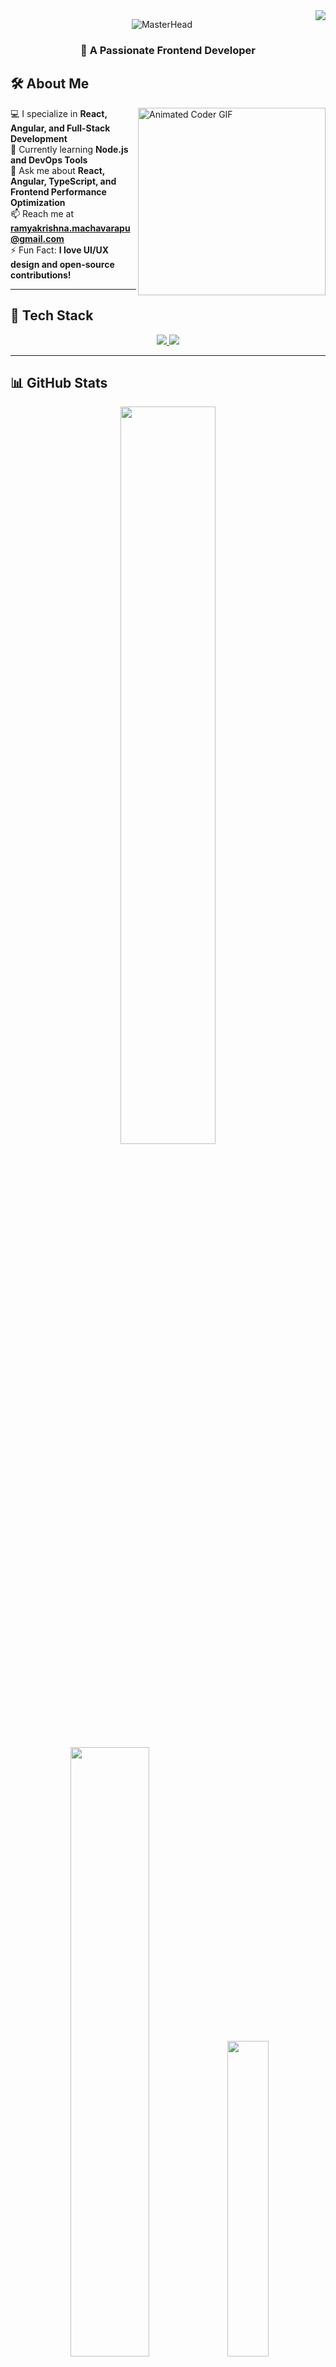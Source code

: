 <img align="right" src="https://visitor-badge.laobi.icu/badge?page_id=ramyamachavarapu.ramyamachavarapu" />

<p align="center">
  <img src="https://blogger.googleusercontent.com/img/a/AVvXsEgKmfrWHo2IL1lhXgtZnKwrLA3ldjP97UwP7qtkLlaH89WPGDxqSj2fiuZGcT238yeu_v_PpC8Q7ZsfQPAN0EBTg1hmXQXmPd81F7LEtq6GwkIHy1OO5QKePwsZRNQCox_I9BZTeJE5EItA6Wd0KXX4rHHs5aafHV0fwWnlsCtr0j75Pei0fVqG8D6MNevO=w640-h154" alt="MasterHead">
</p>


<h3 align="center"> 🚀 A Passionate Frontend Developer </h3>

## 🛠 About Me
<img align="right" src="https://media2.dev.to/dynamic/image/width=800%2Cheight=%2Cfit=scale-down%2Cgravity=auto%2Cformat=auto/https%3A%2F%2Fmedia1.tenor.com%2Fimages%2F0c34272909ee2a4db5606a014082312b%2Ftenor.gif%3Fitemid%3D15828752" width="300px" alt="Animated Coder GIF" />

💻 I specialize in **React, Angular, and Full-Stack Development**  
🌱 Currently learning **Node.js and DevOps Tools**  
💬 Ask me about **React, Angular, TypeScript, and Frontend Performance Optimization**  
📫 Reach me at **[ramyakrishna.machavarapu@gmail.com](mailto:ramyakrishna.machavarapu@gmail.com)**  
⚡ Fun Fact: **I love UI/UX design and open-source contributions!**  

---

## 🚀 Tech Stack

<div align="center">
  <a href="https://skillicons.dev">
    <img src="https://skillicons.dev/icons?i=angular,react,typescript,javascript,redux,nodejs,graphql,html,css,bootstrap" />
    <img src="https://skillicons.dev/icons?i=git,github,gitlab,linux,jenkins,aws,mysql,postgresql,docker" />
  </a>
</div>

---

## 📊 GitHub Stats
<p align="center">
  <img src="https://github-readme-stats.vercel.app/api?username=ramyamachavarapu&theme=aura&hide_border=true&include_all_commits=true&count_private=true" width="55%" />
  <br>
  <img src="https://github-readme-streak-stats.herokuapp.com/?user=ramyamachavarapu&theme=aura&hide_border=true" width="50%" />
  <img src="https://github-readme-stats.vercel.app/api/top-langs/?username=ramyamachavarapu&theme=aura&hide_border=true&include_all_commits=true&count_private=true&layout=compact" width="36%" />
</p>


<!--
**RamyaMachavarapu/RamyaMachavarapu** is a ✨ _special_ ✨ repository because its `README.md` (this file) appears on your GitHub profile.

Here are some ideas to get you started:

- 🔭 I’m currently working on ...
- 🌱 I’m currently learning ...
- 👯 I’m looking to collaborate on ...
- 🤔 I’m looking for help with ...
- 💬 Ask me about ...
- 📫 How to reach me: ...
- 😄 Pronouns: ...
- ⚡ Fun fact: ...
-->
